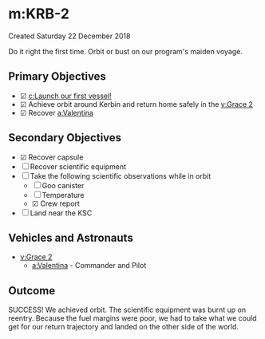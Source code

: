 # m:KRB-2
Created Saturday 22 December 2018

Do it right the first time. Orbit or bust on our program's maiden voyage.

Primary Objectives
------------------

* ☑ [c:Launch our first vessel!](../c/Launch_our_first_vessel!.markdown)
* ☑ Achieve orbit around Kerbin and return home safely in the [v:Grace 2](../v/Grace_2.markdown)
* ☑ Recover [a:Valentina](../a/Valentina.markdown)


Secondary Objectives
--------------------

* ☑ Recover capsule
* ☐ Recover scientific equipment
* ☐ Take the following scientific observations while in orbit
	* ☐ Goo canister
	* ☐ Temperature
	* ☑ Crew report
* ☐ Land near the KSC


Vehicles and Astronauts
-----------------------

* [v:Grace 2](../v/Grace_2.markdown)
	* [a:Valentina](../a/Valentina.markdown) - Commander and Pilot


Outcome
-------
SUCCESS! We achieved orbit. The scientific equipment was burnt up on reentry. Because the fuel margins were poor, we had to take what we could get for our return trajectory and landed on the other side of the world.

